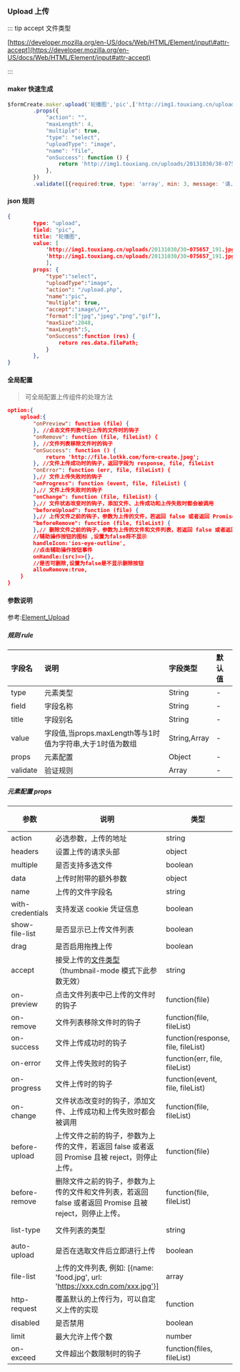 ### Upload 上传



::: tip accept 文件类型

[https://developer.mozilla.org/en-US/docs/Web/HTML/Element/input\#attr-accept](https://developer.mozilla.org/en-US/docs/Web/HTML/Element/input#attr-accept)

:::

#### maker 快速生成
```js
$formCreate.maker.upload('轮播图','pic',['http://img1.touxiang.cn/uploads/20131030/30-075657_191.jpg'])
        .props({
            "action": "",
            "maxLength": 4,
            "multiple": true,
            "type": "select",
            "uploadType": "image",
            "name": "file",
            "onSuccess": function () {
                return 'http://img1.touxiang.cn/uploads/20131030/30-075657_191.jpg';
            },
        })
        .validate([{required:true, type: 'array', min: 3, message: '请上传3张图片', trigger: 'change'}])
```

#### json 规则
```json
{
        type: "upload",
        field: "pic",
        title: "轮播图",
        value: [
            'http://img1.touxiang.cn/uploads/20131030/30-075657_191.jpg',
            'http://img1.touxiang.cn/uploads/20131030/30-075657_191.jpg'
            ],
        props: {
            "type":"select",
            "uploadType":"image",
            "action": "/upload.php",
            "name":"pic", 
            "multiple": true,
            "accept":"image\/*",
            "format":["jpg","jpeg","png","gif"], 
            "maxSize":2048, 
            "maxLength":5,
            "onSuccess":function (res) {
                return res.data.filePath;
            }
        },
}
```

#### 全局配置
> 可全局配置上传组件的处理方法
```json
option:{
    upload:{
		"onPreview": function (file) {
		}, //点击文件列表中已上传的文件时的钩子
    	"onRemove": function (file, fileList) {
    	}, //文件列表移除文件时的钩子
    	"onSuccess": function () {
    		return 'http://file.lotkk.com/form-create.jpeg';
    	}, //文件上传成功时的钩子，返回字段为 response, file, fileList
    	"onError": function (err, file, fileList) {
    	},// 文件上传失败时的钩子
    	"onProgress": function (event, file, fileList) {
    	},// 文件上传失败时的钩子
   		"onChange": function (file, fileList) {
    	},// 文件状态改变时的钩子，添加文件、上传成功和上传失败时都会被调用
    	"beforeUpload": function (file) {
    	},// 上传文件之前的钩子，参数为上传的文件，若返回 false 或者返回 Promise 且被 reject，则停止上传。
    	"beforeRemove": function (file, fileList) {
    	},// 删除文件之前的钩子，参数为上传的文件和文件列表，若返回 false 或者返回 Promise 且被 reject，则停止上传。
    	//辅助操作按钮的图标 ,设置为false将不显示
    	handleIcon:'ios-eye-outline',
    	//点击辅助操作按钮事件
    	onHandle:(src)=>{},
    	//是否可删除,设置为false是不显示删除按钮
   		allowRemove:true,
    }
}
```

#### 参数说明

参考:[Element_Upload](http://element-cn.eleme.io/#/zh-CN/component/upload)



##### 规则 rule

| 字段名 | 说明 | 字段类型 | 默认值 |
| :--- | :--- | :--- | :--- |
| type | 元素类型 | String | - |
| field | 字段名称 | String | - |
| title | 字段别名 | String | - |
| value | 字段值,当props.maxLength等与1时值为字符串,大于1时值为数组 | String,Array | - |
| props | 元素配置 | Object | - |
| validate | 验证规则 | Array | - |

##### 元素配置 props

| 参数             | 说明                                                         | 类型                               | 可选值                    | 默认值 |
| ---------------- | ------------------------------------------------------------ | ---------------------------------- | ------------------------- | ------ |
| action           | 必选参数，上传的地址                                         | string                             | —                         | —      |
| headers          | 设置上传的请求头部                                           | object                             | —                         | —      |
| multiple         | 是否支持多选文件                                             | boolean                            | —                         | —      |
| data             | 上传时附带的额外参数                                         | object                             | —                         | —      |
| name             | 上传的文件字段名                                             | string                             | —                         | file   |
| with-credentials | 支持发送 cookie 凭证信息                                     | boolean                            | —                         | false  |
| show-file-list   | 是否显示已上传文件列表                                       | boolean                            | —                         | true   |
| drag             | 是否启用拖拽上传                                             | boolean                            | —                         | false  |
| accept           | 接受上传的[文件类型](https://developer.mozilla.org/en-US/docs/Web/HTML/Element/input#attr-accept)（thumbnail-mode 模式下此参数无效） | string                             | —                         | —      |
| on-preview       | 点击文件列表中已上传的文件时的钩子                           | function(file)                     | —                         | —      |
| on-remove        | 文件列表移除文件时的钩子                                     | function(file, fileList)           | —                         | —      |
| on-success       | 文件上传成功时的钩子                                         | function(response, file, fileList) | —                         | —      |
| on-error         | 文件上传失败时的钩子                                         | function(err, file, fileList)      | —                         | —      |
| on-progress      | 文件上传时的钩子                                             | function(event, file, fileList)    | —                         | —      |
| on-change        | 文件状态改变时的钩子，添加文件、上传成功和上传失败时都会被调用 | function(file, fileList)           | —                         | —      |
| before-upload    | 上传文件之前的钩子，参数为上传的文件，若返回 false 或者返回 Promise 且被 reject，则停止上传。 | function(file)                     | —                         | —      |
| before-remove    | 删除文件之前的钩子，参数为上传的文件和文件列表，若返回 false 或者返回 Promise 且被 reject，则停止上传。 | function(file, fileList)           | —                         | —      |
| list-type        | 文件列表的类型                                               | string                             | text/picture/picture-card | text   |
| auto-upload      | 是否在选取文件后立即进行上传                                 | boolean                            | —                         | true   |
| file-list        | 上传的文件列表, 例如: [{name: 'food.jpg', url: 'https://xxx.cdn.com/xxx.jpg'}] | array                              | —                         | []     |
| http-request     | 覆盖默认的上传行为，可以自定义上传的实现                     | function                           | —                         | —      |
| disabled         | 是否禁用                                                     | boolean                            | —                         | false  |
| limit            | 最大允许上传个数                                             | number                             | —                         | —      |
| on-exceed        | 文件超出个数限制时的钩子                                     | function(files, fileList)          | —                         | -      |


